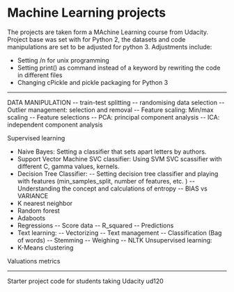Machine Learning projects
==============

The projects are taken form a MAchine Learning course from Udacity.
Project base was set with for Python 2, the datasets and code manipulations are set to be adjusted for python 3. 
Adjustments include:
- Setting /n for unix programming
- Setting print() as command instead of a keyword by rewriting the code in different files
- Changing cPickle and pickle packaging for Python 3

---------------------------

DATA MANIPULATION
	-- train-test splitting
	-- randomising data selection
	-- Outlier management: selection and removal
	-- Feature scaling: Min/max scaling
	-- Feature selections
	-- PCA: principal component analysis
	-- ICA: independent component analysis

Supervised learning
- Naive Bayes: 
	Setting a classifier that sets apart letters by authors. 
- Support Vector Machine SVC classifier: 
	Using SVM SVC scassifier with different C, gamma values, kernels.
- Decision Tree Classifier:
	-- Setting decision tree classifier and playing with features (min_samples_split, number of features, etc. )
	-- Understanding the concept and calculations of entropy
	-- BIAS vs VARIANCE
- K nearest neighbor
- Random forest
- Adaboots
- Regressions
	-- Score data
	-- R_squared
	-- Predictions
- Text learning:
	-- Vectorizing
	-- Text management
	-- Classification (Bag of words)
	-- Stemming
	-- Weighing
	-- NLTK
Unsupervised learning: 
- K-Means clustering

Valuations metrics



--------------------------

Starter project code for students taking Udacity ud120
